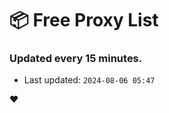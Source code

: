 # :package: Free Proxy List
### Updated every 15 minutes.

- Last updated: `2024-08-06 05:47`

:heart:
